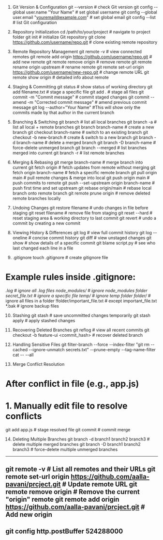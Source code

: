 1. Git Version & Configuration
git --version                                   # check Git version
git config --global user.name "Your Name"       # set global username
git config --global user.email "youremail@example.com"  # set global email
git config --list                               # list Git configuration

2. Repository Initialization
cd /path/to/your/project                        # navigate to project folder
git init                                        # initialize Git repository
git clone https://github.com/username/repo.git # clone existing remote repository

3. Remote Repository Management
git remote -v                                   # view connected remotes
git remote add origin https://github.com/username/repo.git  # add new remote
git remote remove origin                        # remove remote
git remote rename origin upstream              # rename remote
git remote set-url origin https://github.com/username/new-repo.git # change remote URL
git remote show origin                          # detailed info about remote

4. Staging & Committing
git status                                      # show status of working directory
git add filename.txt                             # stage a specific file
git add .                                       # stage all files
git commit -m "Commit message"                  # commit staged changes
git commit --amend -m "Corrected commit message" # amend previous commit message
git log --author="Your Name"    #This will show only the commits made by that author in the current branch

5. Branching & Switching
git branch                                      # list all local branches
git branch -a                                   # list all local + remote branches
git branch branch-name                           # create a new branch
git checkout branch-name                         # switch to an existing branch
git checkout -b new-branch                       # create & switch to a new branch
git branch -d branch-name                        # delete a merged branch
git branch -D branch-name                        # force-delete unmerged branch
git branch --merged                              # list branches merged into current
git branch -r                                    # list remote branches

6. Merging & Rebasing
git merge branch-name                            # merge branch into current
git fetch origin                                 # fetch updates from remote without merging
git fetch origin branch-name                     # fetch a specific remote branch
git pull origin main                             # pull remote changes & merge into local
git push origin main                             # push commits to remote
git push --set-upstream origin branch-name      # push first time and set upstream
git rebase origin/main                            # rebase local branch onto remote branch
git remote prune origin                          # remove deleted remote branches locally

7. Undoing Changes
git restore filename                             # undo changes in file before staging
git reset filename                               # remove file from staging
git reset --hard                                 # reset staging area & working directory to last commit
git revert <commit>                              # undo a commit by creating a new commit

8. Viewing History & Differences
git log                                         # view full commit history
git log --oneline                               # concise commit history
git diff                                        # view unstaged changes
git show <commit>                               # show details of a specific commit
git blame script.py                             # see who last changed each line in a file

9. .gitignore
touch .gitignore                                # create gitignore file
# Example rules inside .gitignore:
*.log                                           # ignore all .log files
node_modules/                                   # ignore node_modules folder
secret_file.txt                                 # ignore a specific file
temp/                                           # ignore temp folder
folder/*                                        # ignore all files in a folder
!folder/important_file.txt                      # except important_file.txt
*.bak                                           # ignore backup files

10. Stashing
git stash                                       # save uncommitted changes temporarily
git stash apply                                 # apply stashed changes

11. Recovering Deleted Branches
git reflog                                      # view all recent commits
git checkout -b feature-ui <commit_hash>       # recover deleted branch

12. Handling Sensitive Files
git filter-branch --force --index-filter "git rm --cached --ignore-unmatch secrets.txt" --prune-empty --tag-name-filter cat -- --all

13. Merge Conflict Resolution
# After conflict in file (e.g., app.js)
# 1. Manually edit file to resolve conflicts
git add app.js                                  # stage resolved file
git commit                                      # commit merge

14. Deleting Multiple Branches
git branch -d branch1 branch2 branch3          # delete multiple merged branches
git branch -D branch1 branch2 branch3          # force-delete multiple unmerged branches
--------------------------------------------------------------------------------------------
git remote -v                # List all remotes and their URLs
git remote set-url origin https://github.com/aalla-pavani/prcject.git   # Update remote URL
git remote remove origin     # Remove the current "origin" remote
git remote add origin https://github.com/aalla-pavani/prcject.git       # Add new origin
--------------------------
git config http.postBuffer 524288000
--------------------------
